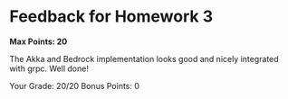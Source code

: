 # Feedback for Homework 3
**Max Points: 20**

The Akka and Bedrock implementation looks good and nicely integrated with grpc. Well done!

Your Grade: 20/20
Bonus Points: 0
